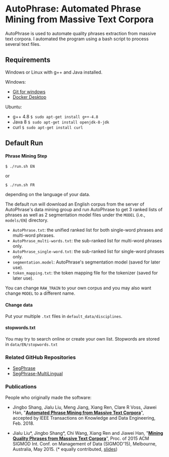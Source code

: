 # AutoPhrase: Automated Phrase Mining from Massive Text Corpora

AutoPhrase is used to automate quality phrases extraction from massive text corpora. I automated the program using a bash script to process several text files.

## Requirements

Windows or Linux with g++ and Java installed.

Windows: 

* [Git for windows](https://gitforwindows.org/)
* [Docker Desktop](https://www.docker.com/products/docker-desktop)

Ubuntu:

* g++ 4.8 `$ sudo apt-get install g++-4.8`
* Java 8 `$ sudo apt-get install openjdk-8-jdk`
* curl `$ sudo apt-get install curl`

## Default Run

#### Phrase Mining Step
```
$ ./run.sh EN
```
or
```
$ ./run.sh FR
```
depending on the language of your data.


The default run will download an English corpus from the server of AutoPhrase's data
mining group and run AutoPhrase to get 3 ranked lists of phrases as well as 2 segmentation model files under the
```MODEL``` (i.e., ```models/EN```) directory. 
* ```AutoPhrase.txt```: the unified ranked list for both single-word phrases and multi-word phrases. 
* ```AutoPhrase_multi-words.txt```: the sub-ranked list for multi-word phrases only. 
* ```AutoPhrase_single-word.txt```: the sub-ranked list for single-word phrases only.
* ```segmentation.model```: AutoPhrase's segmentation model (saved for later use).
* ```token_mapping.txt```: the token mapping file for the tokenizer (saved for later use).

You can change ```RAW_TRAIN``` to your own corpus and you may also want change ```MODEL``` to a different name.


#### Change data

Put your multiple ```.txt``` files in ```default_data/disciplines```.

#### stopwords.txt

You may try to search online or create your own list. Stopwords are stored in ```data/EN/stopwords.txt```


### Related GitHub Repositories

*   [SegPhrase](https://github.com/shangjingbo1226/SegPhrase)
*	[SegPhrase-MultiLingual](https://github.com/remenberl/SegPhrase-MultiLingual)

### Publications

People who originally made the software:

*   Jingbo Shang, Jialu Liu, Meng Jiang, Xiang Ren, Clare R Voss, Jiawei Han, "**[Automated Phrase Mining from Massive Text Corpora](https://arxiv.org/abs/1702.04457)**", accepted by IEEE Transactions on Knowledge and Data Engineering, Feb. 2018.

*   Jialu Liu\*, Jingbo Shang\*, Chi Wang, Xiang Ren and Jiawei Han, "**[Mining Quality Phrases from Massive Text Corpora](http://hanj.cs.illinois.edu/pdf/sigmod15_jliu.pdf)**”, Proc. of 2015 ACM SIGMOD Int. Conf. on Management of Data (SIGMOD'15), Melbourne, Australia, May 2015. (\* equally contributed, [slides](https://www.microsoft.com/en-us/research/wp-content/uploads/2016/02/sigmod15SegPhrase.pdf))